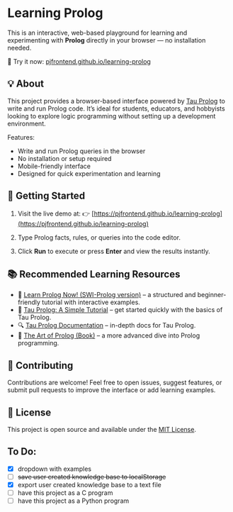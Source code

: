 # Learning Prolog

This is an interactive, web-based playground for learning and experimenting with **Prolog** directly in your browser — no installation needed.

🧠 Try it now: [pjfrontend.github.io/learning-prolog](https://pjfrontend.github.io/learning-prolog/)

## 💡 About

This project provides a browser-based interface powered by [Tau Prolog](https://tau-prolog.org/) to write and run Prolog code. It’s ideal for students, educators, and hobbyists looking to explore logic programming without setting up a development environment.

Features:

* Write and run Prolog queries in the browser
* No installation or setup required
* Mobile-friendly interface
* Designed for quick experimentation and learning

## 🚀 Getting Started

1. Visit the live demo at:
   👉 [https://pjfrontend.github.io/learning-prolog](https://pjfrontend.github.io/learning-prolog)

2. Type Prolog facts, rules, or queries into the code editor.

3. Click **Run** to execute or press **Enter** and view the results instantly.

## 📚 Recommended Learning Resources

* 📘 [Learn Prolog Now! (SWI-Prolog version)](https://lpn.swi-prolog.org/lpnpage.php?pageid=online) – a structured and beginner-friendly tutorial with interactive examples.
* 📘 [Tau Prolog: A Simple Tutorial](https://tau-prolog.org/manual/a-simple-tutorial) – get started quickly with the basics of Tau Prolog.
* 🔍 [Tau Prolog Documentation](https://tau-prolog.org/documentation) – in-depth docs for Tau Prolog.
* 📖 [The Art of Prolog (Book)](https://mitpress.mit.edu/9780262010773/the-art-of-prolog/) – a more advanced dive into Prolog programming.

## 🙌 Contributing

Contributions are welcome! Feel free to open issues, suggest features, or submit pull requests to improve the interface or add learning examples.

## 📄 License

This project is open source and available under the [MIT License](LICENSE).

## To Do:
- [x] dropdown with examples
- [ ] ~~save user created knowledge base to localStorage~~
- [x] export user created knowledge base to a text file
- [ ] have this project as a C program
- [ ] have this project as a Python program
